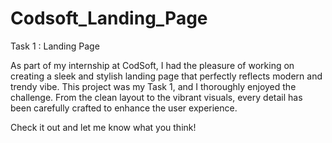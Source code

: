 # Codsoft_Landing_Page
Task 1 : Landing Page 

As part of my internship at CodSoft, I had the pleasure of working on creating a sleek and stylish landing page that perfectly reflects modern and trendy vibe. This project was my Task 1, and I thoroughly enjoyed the challenge. From the clean layout to the vibrant visuals, every detail has been carefully crafted to enhance the user experience.

Check it out and let me know what you think!
